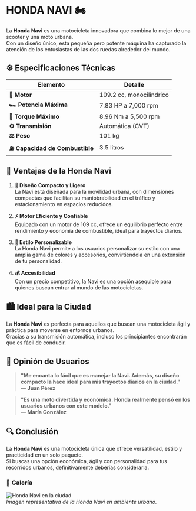 # **HONDA NAVI** 🏍️

La **Honda Navi** es una motocicleta innovadora que combina lo mejor de una scooter y una moto urbana.  
Con un diseño único, esta pequeña pero potente máquina ha capturado la atención de los entusiastas de las dos ruedas alrededor del mundo.

## ⚙️ **Especificaciones Técnicas**

| **Elemento**                    | **Detalle**              |
| ------------------------------- | ------------------------ |
| **🔧 Motor**                    | 109.2 cc, monocilíndrico |
| **🏎️ Potencia Máxima**          | 7.83 HP a 7,000 rpm      |
| **🔄 Torque Máximo**            | 8.96 Nm a 5,500 rpm      |
| **⚙️ Transmisión**              | Automática (CVT)         |
| **⚖️ Peso**                     | 101 kg                   |
| **⛽ Capacidad de Combustible** | 3.5 litros               |

## 🌟 **Ventajas de la Honda Navi**

1. **📏 Diseño Compacto y Ligero**  
   La Navi está diseñada para la movilidad urbana, con dimensiones compactas que facilitan su maniobrabilidad en el tráfico y estacionamiento en espacios reducidos.

2. **⚡ Motor Eficiente y Confiable**  
   Equipado con un motor de 109 cc, ofrece un equilibrio perfecto entre rendimiento y economía de combustible, ideal para trayectos diarios.

3. **🎨 Estilo Personalizable**  
   La Honda Navi permite a los usuarios personalizar su estilo con una amplia gama de colores y accesorios, convirtiéndola en una extensión de tu personalidad.

4. **💰 Accesibilidad**  
   Con un precio competitivo, la Navi es una opción asequible para quienes buscan entrar al mundo de las motocicletas.

## 🏙️ **Ideal para la Ciudad**

La **Honda Navi** es perfecta para aquellos que buscan una motocicleta ágil y práctica para moverse en entornos urbanos.  
Gracias a su transmisión automática, incluso los principiantes encontrarán que es fácil de conducir.

## 💬 **Opinión de Usuarios**

> **"Me encanta lo fácil que es manejar la Navi. Además, su diseño compacto la hace ideal para mis trayectos diarios en la ciudad."**  
> — **Juan Pérez**

> **"Es una moto divertida y económica. Honda realmente pensó en los usuarios urbanos con este modelo."**  
> — **María González**

## 🔍 **Conclusión**

La **Honda Navi** es una motocicleta única que ofrece versatilidad, estilo y practicidad en un solo paquete.  
Si buscas una opción económica, ágil y con personalidad para tus recorridos urbanos, definitivamente deberías considerarla.

### 📸 **Galería**

![Honda Navi en la ciudad](https://lamoto.com.ar/wp-content/uploads/2024/04/Honda-Navi-accion-curva.jpg)  
_Imagen representativa de la Honda Navi en ambiente urbano._
